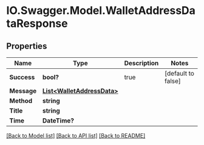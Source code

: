# IO.Swagger.Model.WalletAddressDataResponse
## Properties

Name | Type | Description | Notes
------------ | ------------- | ------------- | -------------
**Success** | **bool?** | true | [default to false]
**Message** | [**List&lt;WalletAddressData&gt;**](WalletAddressData.md) |  | 
**Method** | **string** |  | 
**Title** | **string** |  | 
**Time** | **DateTime?** |  | 

[[Back to Model list]](../README.md#documentation-for-models) [[Back to API list]](../README.md#documentation-for-api-endpoints) [[Back to README]](../README.md)

